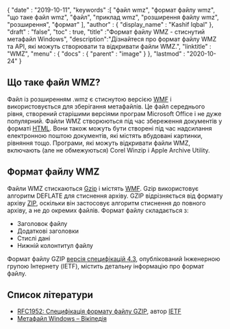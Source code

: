{
  "date" : "2019-10-11",
  "keywords" :[ "файл wmz", "формат файлу wmz", "що таке файл wmz", "файл", "приклад wmz", "розширення файлу wmz", "розширення", "формат" ],
  "author" : {
    "display_name" : "Kashif Iqbal"
},
  "draft" : "false",
  "toc" : true,
  "title" :"Формат файлу WMZ - стиснутий метафайл Windows",
  "description":"Дізнайтеся про формат файлу WMZ та API, які можуть створювати та відкривати файли WMZ.",
  "linktitle" : "WMZ",
  "menu" : {
    "docs" : {
      "parent" : "image"
}
},
  "lastmod" : "2020-10-24"
}

## Що таке файл WMZ?

Файл із розширенням .wmz є стиснутою версією [WMF](/uk/image/wmf/) і використовується для зберігання метафайлів. Це файл середнього рівня, створений старішими версіями програм Microsoft Office і не дуже популярний. Файли WMZ створюються під час збереження документів у форматі [HTML](/uk/web/html/). Вони також можуть бути створені під час надсилання електронною поштою документів, які містять вбудовані картинки, рівняння тощо. Програми, які можуть відкривати файли WMZ, включають (але не обмежуються) Corel Winzip і Apple Archive Utility.

## Формат файлу WMZ

Файли WMZ стискаються [Gzip](/uk/compression/gz/) і містять [WMF](/uk/image/WMF/). Gzip використовує алгоритм DEFLATE для стиснення архіву. GZIP відрізняється від формату архіву [ZIP](/uk/стиснення/zip/), оскільки він застосовує алгоритм стиснення до повного архіву, а не до окремих файлів. Формат файлу складається з:

* Заголовок файлу
* Додаткові заголовки
* Стислі дані
* Нижній колонтитул файлу

Формат файлу GZIP [версія специфікацій 4.3](https://datatracker.ietf.org/doc/html/rfc1952), опублікований Інженерною групою Інтернету (IETF), містить детальну інформацію про формат файлу.

## Список літератури

* [RFC1952: Специфікація формату файлу GZIP](https://datatracker.ietf.org/doc/html/rfc1952), автор [IETF](https://www.ietf.org)
* [Метафайл Windows – Вікіпедія](https://en.wikipedia.org/wiki/Метафайл_Windows)

